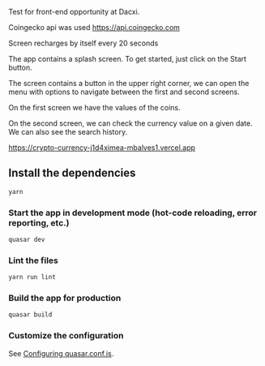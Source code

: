 
Test for front-end opportunity at Dacxi.

Coingecko api was used
https://api.coingecko.com

Screen recharges by itself every 20 seconds

The app contains a splash screen. To get started, just click on the Start button.

The screen contains a button in the upper right corner, we can open the menu with options to navigate between the first and second screens.

On the first screen we have the values ​​of the coins.

On the second screen, we can check the currency value on a given date. We can also see the search history.

https://crypto-currency-j1d4ximea-mbalves1.vercel.app

## Install the dependencies
```bash
yarn
```

### Start the app in development mode (hot-code reloading, error reporting, etc.)
```bash
quasar dev
```

### Lint the files
```bash
yarn run lint
```

### Build the app for production
```bash
quasar build
```

### Customize the configuration
See [Configuring quasar.conf.js](https://quasar.dev/quasar-cli/quasar-conf-js).
